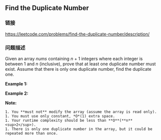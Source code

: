 ## Find the Duplicate Number  
### 链接  
https://leetcode.com/problems/find-the-duplicate-number/description/  
### 问题描述
Given an array *nums* containing *n* + 1 integers where each integer is between 1 and *n* (inclusive), prove that at least one duplicate number must exist. Assume that there is only one duplicate number, find the duplicate one.

**Example 1:**

**Example 2:**

**Note:**

	1. You **must not** modify the array (assume the array is read only).
	1. You must use only constant, *O*(1) extra space.
	1. Your runtime complexity should be less than **O**(**n**<sup>2</sup>).
	1. There is only one duplicate number in the array, but it could be repeated more than once.
